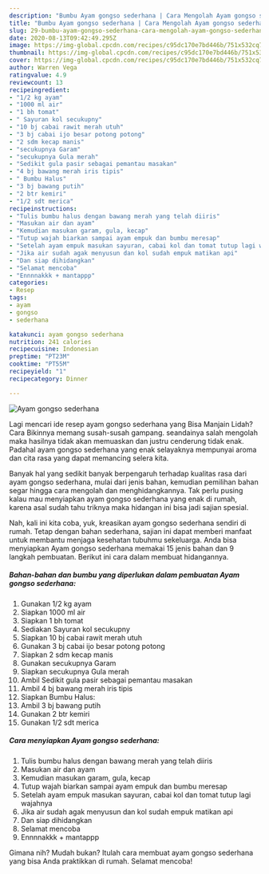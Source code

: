 ```yaml
---
description: "Bumbu Ayam gongso sederhana | Cara Mengolah Ayam gongso sederhana Yang Paling Enak"
title: "Bumbu Ayam gongso sederhana | Cara Mengolah Ayam gongso sederhana Yang Paling Enak"
slug: 29-bumbu-ayam-gongso-sederhana-cara-mengolah-ayam-gongso-sederhana-yang-paling-enak
date: 2020-08-13T09:42:49.295Z
image: https://img-global.cpcdn.com/recipes/c95dc170e7bd446b/751x532cq70/ayam-gongso-sederhana-foto-resep-utama.jpg
thumbnail: https://img-global.cpcdn.com/recipes/c95dc170e7bd446b/751x532cq70/ayam-gongso-sederhana-foto-resep-utama.jpg
cover: https://img-global.cpcdn.com/recipes/c95dc170e7bd446b/751x532cq70/ayam-gongso-sederhana-foto-resep-utama.jpg
author: Warren Vega
ratingvalue: 4.9
reviewcount: 13
recipeingredient:
- "1/2 kg ayam"
- "1000 ml air"
- "1 bh tomat"
- " Sayuran kol secukupny"
- "10 bj cabai rawit merah utuh"
- "3 bj cabai ijo besar potong potong"
- "2 sdm kecap manis"
- "secukupnya Garam"
- "secukupnya Gula merah"
- "Sedikit gula pasir sebagai pemantau masakan"
- "4 bj bawang merah iris tipis"
- " Bumbu Halus"
- "3 bj bawang putih"
- "2 btr kemiri"
- "1/2 sdt merica"
recipeinstructions:
- "Tulis bumbu halus dengan bawang merah yang telah diiris"
- "Masukan air dan ayam"
- "Kemudian masukan garam, gula, kecap"
- "Tutup wajah biarkan sampai ayam empuk dan bumbu meresap"
- "Setelah ayam empuk masukan sayuran, cabai kol dan tomat tutup lagi wajahnya"
- "Jika air sudah agak menyusun dan kol sudah empuk matikan api"
- "Dan siap dihidangkan"
- "Selamat mencoba"
- "Ennnnakkk + mantappp"
categories:
- Resep
tags:
- ayam
- gongso
- sederhana

katakunci: ayam gongso sederhana 
nutrition: 241 calories
recipecuisine: Indonesian
preptime: "PT23M"
cooktime: "PT55M"
recipeyield: "1"
recipecategory: Dinner

---
```



![Ayam gongso sederhana](https://img-global.cpcdn.com/recipes/c95dc170e7bd446b/751x532cq70/ayam-gongso-sederhana-foto-resep-utama.jpg)

Lagi mencari ide resep ayam gongso sederhana yang Bisa Manjain Lidah? Cara Bikinnya memang susah-susah gampang. seandainya salah mengolah maka hasilnya tidak akan memuaskan dan justru cenderung tidak enak. Padahal ayam gongso sederhana yang enak selayaknya mempunyai aroma dan cita rasa yang dapat memancing selera kita.



Banyak hal yang sedikit banyak berpengaruh terhadap kualitas rasa dari ayam gongso sederhana, mulai dari jenis bahan, kemudian pemilihan bahan segar hingga cara mengolah dan menghidangkannya. Tak perlu pusing kalau mau menyiapkan ayam gongso sederhana yang enak di rumah, karena asal sudah tahu triknya maka hidangan ini bisa jadi sajian spesial.


Nah, kali ini kita coba, yuk, kreasikan ayam gongso sederhana sendiri di rumah. Tetap dengan bahan sederhana, sajian ini dapat memberi manfaat untuk membantu menjaga kesehatan tubuhmu sekeluarga. Anda bisa menyiapkan Ayam gongso sederhana memakai 15 jenis bahan dan 9 langkah pembuatan. Berikut ini cara dalam membuat hidangannya.

<!--inarticleads1-->

##### Bahan-bahan dan bumbu yang diperlukan dalam pembuatan Ayam gongso sederhana:

1. Gunakan 1/2 kg ayam
1. Siapkan 1000 ml air
1. Siapkan 1 bh tomat
1. Sediakan  Sayuran kol secukupny
1. Siapkan 10 bj cabai rawit merah utuh
1. Gunakan 3 bj cabai ijo besar potong potong
1. Siapkan 2 sdm kecap manis
1. Gunakan secukupnya Garam
1. Siapkan secukupnya Gula merah
1. Ambil Sedikit gula pasir sebagai pemantau masakan
1. Ambil 4 bj bawang merah iris tipis
1. Siapkan  Bumbu Halus:
1. Ambil 3 bj bawang putih
1. Gunakan 2 btr kemiri
1. Gunakan 1/2 sdt merica




<!--inarticleads2-->

##### Cara menyiapkan Ayam gongso sederhana:

1. Tulis bumbu halus dengan bawang merah yang telah diiris
1. Masukan air dan ayam
1. Kemudian masukan garam, gula, kecap
1. Tutup wajah biarkan sampai ayam empuk dan bumbu meresap
1. Setelah ayam empuk masukan sayuran, cabai kol dan tomat tutup lagi wajahnya
1. Jika air sudah agak menyusun dan kol sudah empuk matikan api
1. Dan siap dihidangkan
1. Selamat mencoba
1. Ennnnakkk + mantappp




Gimana nih? Mudah bukan? Itulah cara membuat ayam gongso sederhana yang bisa Anda praktikkan di rumah. Selamat mencoba!
